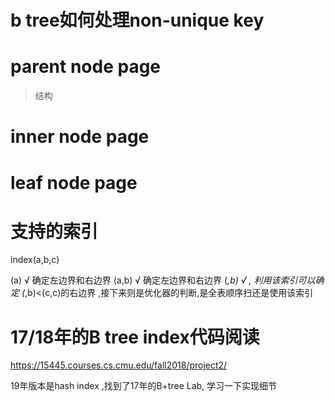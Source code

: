 

# b tree如何处理non-unique key

# parent node page

> 结构



# inner node page


# leaf node page


# 支持的索引

index(a,b,c)

(a) √  确定左边界和右边界
(a,b) √  确定左边界和右边界
(*,b) √  , 利用该索引可以确定 (*,b)<(c,c)的右边界 ,接下来则是优化器的判断,是全表顺序扫还是使用该索引




# 17/18年的B tree index代码阅读
https://15445.courses.cs.cmu.edu/fall2018/project2/

19年版本是hash index ,找到了17年的B+tree Lab, 学习一下实现细节

